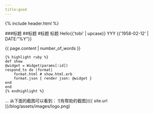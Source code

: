 ```yaml
---
title:good
---
```



{% include header.html %}

###标题
##标题
#标题
标题
Hello{{'tobi' | upcase}}
YYY {{'1958-02-12' | DATE:"%Y"}}



{{ page.content | number_of_words }}

	{% highlight ruby %}
	def show
	@widget = Widget(params[:id])
	respond_to do |format|
		format.html # show.html.erb
		format.json { render json: @widget }
	end
	end
	{% endhighlight %}
	
… 从下面的截图可以看到：
![有帮助的截图]({{ site.url }}/blog/assets/images/logo.png)